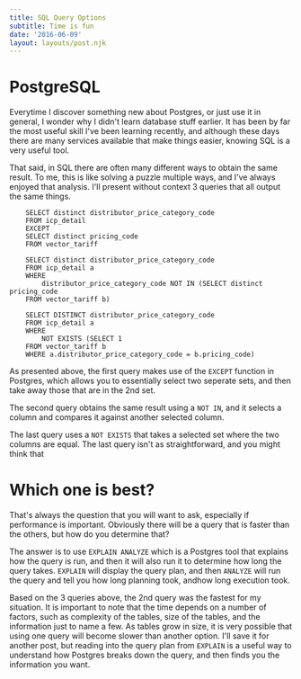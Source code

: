 ```yaml
---
title: SQL Query Options
subtitle: Time is fun
date: '2016-06-09'
layout: layouts/post.njk
---
```


# PostgreSQL

Everytime I discover something new about Postgres, or just use it in general,
I wonder why I didn't learn database stuff earlier. It has been by far the
most useful skill I've been learning recently, and although these days there
are many services available that make things easier, knowing SQL is a very
useful tool.

That said, in SQL there are often many different ways to obtain the same
result. To me, this is like solving a puzzle multiple ways, and I've always
enjoyed that analysis. I'll present without context 3 queries that all output
the same things.

```
    SELECT distinct distributor_price_category_code 
    FROM icp_detail
    EXCEPT 
    SELECT distinct pricing_code
    FROM vector_tariff
```

```
    SELECT distinct distributor_price_category_code 
    FROM icp_detail a
    WHERE 
        distributor_price_category_code NOT IN (SELECT distinct pricing_code
    FROM vector_tariff b)
```

```
    SELECT DISTINCT distributor_price_category_code 
    FROM icp_detail a
    WHERE 
        NOT EXISTS (SELECT 1
    FROM vector_tariff b 
    WHERE a.distributor_price_category_code = b.pricing_code)
```

As presented above, the first query makes use of the `EXCEPT` function in
Postgres, which allows you to essentially select two seperate sets, and then
take away those that are in the 2nd set.

The second query obtains the same result using a `NOT IN`, and it selects a
column and compares it against another selected column.

The last query uses a `NOT EXISTS` that takes a selected set where the two
columns are equal. The last query isn't as straightforward, and you might
think that

# Which one is best?

That's always the question that you will want to ask, especially if
performance is important. Obviously there will be a query that is faster than
the others, but how do you determine that?

The answer is to use `EXPLAIN ANALYZE` which is a Postgres tool that explains
how the query is run, and then it will also run it to determine how long the
query takes. `EXPLAIN` will display the query plan, and then `ANALYZE` will
run the query and tell you how long planning took, andhow long execution took.

Based on the 3 queries above, the 2nd query was the fastest for my situation.
It is important to note that the time depends on a number of factors, such as
complexity of the tables, size of the tables, and the information just to name
a few. As tables grow in size, it is very possible that using one query will
become slower than another option. I'll save it for another post, but reading
into the query plan from `EXPLAIN` is a useful way to understand how Postgres
breaks down the query, and then finds you the information you want.